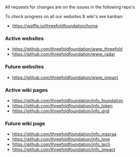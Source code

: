 All requests for changes are on the issues in the following repo's

To check progress on all our websites & wiki's see kanban:

- https://waffle.io/threefoldfoundation/home

### Active websites

- https://github.com/threefoldfoundation/www_threefold
- https://github.com/threefoldfoundation/www_radar


### Future websites

- https://github.com/threefoldfoundation/www_impact

### Active wiki pages

- https://github.com/threefoldfoundation/info_foundation
- https://github.com/threefoldfoundation/info_token
- https://github.com/threefoldfoundation/info_grid


### Future wiki page

- https://github.com/threefoldfoundation/info_mazraa
- https://github.com/threefoldfoundation/info_love
- https://github.com/threefoldfoundation/info_tech
- https://github.com/threefoldfoundation/info_impact
